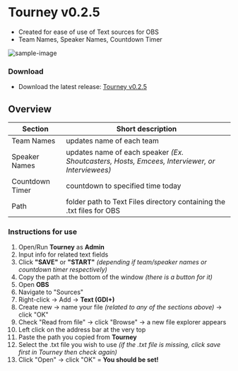 # Tourney v0.2.5
- Created for ease of use of Text sources for OBS
- Team Names, Speaker Names, Countdown Timer

![sample-image](https://i.ibb.co/k3FNvTt/Screenshot-2022-04-19-223218.jpg)

### Download
- Download the latest release: [Tourney v0.2.5](https://github.com/Eightttt/Tourney/releases)

## Overview
Section | Short description
------------ | -------------
Team Names | updates name of each team
Speaker Names | updates name of each speaker *(Ex. Shoutcasters, Hosts, Emcees, Interviewer, or Interviewees)*
Countdown Timer | countdown to specified time today
Path | folder path to Text Files directory containing the .txt files for OBS

### Instructions for use
1. Open/Run **Tourney** as **Admin**
2. Input info for related text fields
3. Click **"SAVE"** or **"START"** *(depending if team/speaker names or countdown timer respectively)*
4. Copy the path at the bottom of the window *(there is a button for it)*
6. Open **OBS**
7. Navigate to "Sources"
8. Right-click -> Add -> **Text (GDI+)**
9. Create new -> name your file *(related to any of the sections above)* -> click "OK"
10. Check "Read from file" -> click "Browse" -> a new file explorer appears
11. Left click on the address bar at the very top
12. Paste the path you copied from **Tourney**
13. Select the .txt file you wish to use *(if the .txt file is missing, click save first in Tourney then check again)*
14. Click "Open" -> click "OK" = **You should be set!**

